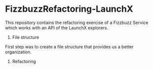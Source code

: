 # FizzbuzzRefactoring-LaunchX

This repository contains the refactoring exercise of a Fizzbuzz Service which works with an API of the LaunchX explorers.

1. File structure

First step was to create a file structure that provides us a better organization.

1. Refactoring

